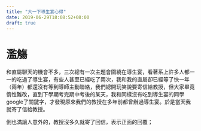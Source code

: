 ```yaml
---
title: "大一下導生宴心得"
date: 2019-06-29T18:08:52+08:00
draft: true
---
```


濫觴
=====
和直屬聊天的機會不多，三次總有一次主題會圍繞在導生宴，看著系上許多人都一一的吃過了導生宴，有些人甚至已經吃了兩次，我和我的直屬卻已經等了快一年（兩年）都還沒有等到導師主動聯絡，我們總開玩笑說要寄信給教授，但大家畢竟惰性難改，直到下學期考完期中考後的某天，我和同樣沒有吃到導生宴的同學google了關鍵字，才發現原來我們的教授在多年前都曾辦過導生宴。於是當天我就寄了信給教授。

倒也滿讓人意外的，教授沒多久就寄了回信，表示正面的回覆；
